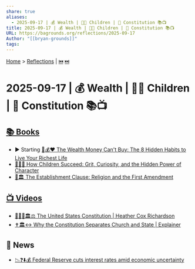 ```yaml
---
share: true
aliases:
  - 2025-09-17 | 💰 Wealth | 👶🏼 Children | 📜 Constitution 📚📺
title: 2025-09-17 | 💰 Wealth | 👶🏼 Children | 📜 Constitution 📚📺
URL: https://bagrounds.org/reflections/2025-09-17
Author: "[[bryan-grounds]]"
tags:
---
```

[Home](../index.md) > [Reflections](./index.md) | [⏮️](./2025-09-16.md) [⏭️](./2025-09-18.md)  
# 2025-09-17 | 💰 Wealth | 👶🏼 Children | 📜 Constitution 📚📺  
## [📚 Books](../books/index.md)  
- ▶️ Starting [🚫💰❤️ The Wealth Money Can't Buy: The 8 Hidden Habits to Live Your Richest Life](../books/the-wealth-money-cant-buy-the-8-hidden-habits-to-live-your-richest-life.md)  
- [🧑‍🎓🌱 How Children Succeed: Grit, Curiosity, and the Hidden Power of Character](../books/how-children-succeed-grit-curiosity-and-the-hidden-power-of-character.md)  
- [🙏🏛️ The Establishment Clause: Religion and the First Amendment](../books/the-establishment-clause-religion-and-the-first-amendment.md)  
  
## [📺 Videos](../videos/index.md)  
- [📜🇺🇸🏛️⚖️ The United States Constitution | Heather Cox Richardson](../videos/the-united-states-constitution-heather-cox-richardson.md)  
- [✝️🏛️↔️ Why the Constitution Separates Church and State | Explainer](../videos/why-the-constitution-separates-church-and-state-explainer.md)  
  
## 📰 News  
- [📉❓⬇️💰 Federal Reserve cuts interest rates amid economic uncertainty](../videos/federal-reserve-cuts-interest-rates-amid-economic-uncertainty.md)
